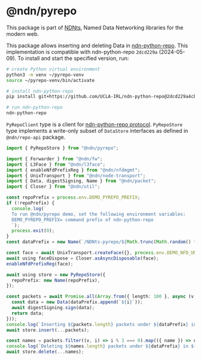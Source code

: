 # @ndn/pyrepo

This package is part of [NDNts](https://yoursunny.com/p/NDNts/), Named Data Networking libraries for the modern web.

This package allows inserting and deleting Data in [ndn-python-repo](https://github.com/UCLA-IRL/ndn-python-repo).
This implementation is compatible with ndn-python-repo `2dcd229a` (2024-05-09).
To install and start the specified version, run:

```bash
# create Python virtual environment
python3 -m venv ~/pyrepo-venv
source ~/pyrepo-venv/bin/activate

# install ndn-python-repo
pip install git+https://github.com/UCLA-IRL/ndn-python-repo@2dcd229a4cb81927a52e8a8f1d963c55ee939ffa

# run ndn-python-repo
ndn-python-repo
```

`PyRepoClient` type is a client for [ndn-python-repo protocol](https://github.com/UCLA-IRL/ndn-python-repo/tree/2dcd229a4cb81927a52e8a8f1d963c55ee939ffa/docs/src/specification).
`PyRepoStore` type implements a write-only subset of `DataStore` interfaces as defined in `@ndn/repo-api` package.

```ts
import { PyRepoStore } from "@ndn/pyrepo";

import { Forwarder } from "@ndn/fw";
import { L3Face } from "@ndn/l3face";
import { enableNfdPrefixReg } from "@ndn/nfdmgmt";
import { UnixTransport } from "@ndn/node-transport";
import { Data, digestSigning, Name } from "@ndn/packet";
import { Closer } from "@ndn/util";

const repoPrefix = process.env.DEMO_PYREPO_PREFIX;
if (!repoPrefix) {
  console.log(`
  To run @ndn/pyrepo demo, set the following environment variables:
  DEMO_PYREPO_PREFIX= command prefix of ndn-python-repo
  `);
  process.exit(0);
}
const dataPrefix = new Name(`/NDNts-pyrepo/${Math.trunc(Math.random() * 1e8)}`);

const face = await UnixTransport.createFace({}, process.env.DEMO_NFD_UNIX ?? "/run/nfd/nfd.sock");
await using faceDispose = Closer.asAsyncDisposable(face);
enableNfdPrefixReg(face);

await using store = new PyRepoStore({
  repoPrefix: new Name(repoPrefix),
});

const packets = await Promise.all(Array.from({ length: 100 }, async (v, i) => {
  const data = new Data(dataPrefix.append(`${i}`));
  await digestSigning.sign(data);
  return data;
}));
console.log(`Inserting ${packets.length} packets under ${dataPrefix} in ${repoPrefix}`);
await store.insert(...packets);

const names = packets.filter((v, i) => i % 3 === 0).map(({ name }) => name);
console.log(`Deleting ${names.length} packets under ${dataPrefix} in ${repoPrefix}`);
await store.delete(...names);
```
